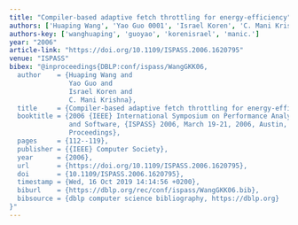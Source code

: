 ```yaml
---
title: "Compiler-based adaptive fetch throttling for energy-efficiency"
authors: ['Huaping Wang', 'Yao Guo 0001', 'Israel Koren', 'C. Mani Krishna']
authors-key: ['wanghuaping', 'guoyao', 'korenisrael', 'manic.']
year: "2006"
article-link: "https://doi.org/10.1109/ISPASS.2006.1620795"
venue: "ISPASS"
bibex: "@inproceedings{DBLP:conf/ispass/WangGKK06,
  author    = {Huaping Wang and
               Yao Guo and
               Israel Koren and
               C. Mani Krishna},
  title     = {Compiler-based adaptive fetch throttling for energy-efficiency},
  booktitle = {2006 {IEEE} International Symposium on Performance Analysis of Systems
               and Software, {ISPASS} 2006, March 19-21, 2006, Austin, Texas, USA,
               Proceedings},
  pages     = {112--119},
  publisher = {{IEEE} Computer Society},
  year      = {2006},
  url       = {https://doi.org/10.1109/ISPASS.2006.1620795},
  doi       = {10.1109/ISPASS.2006.1620795},
  timestamp = {Wed, 16 Oct 2019 14:14:56 +0200},
  biburl    = {https://dblp.org/rec/conf/ispass/WangGKK06.bib},
  bibsource = {dblp computer science bibliography, https://dblp.org}
}"
---
```

